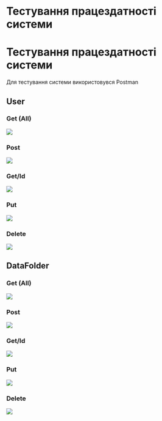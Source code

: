 # Тестування працездатності системи

# Тестування працездатності системи

Для тестування системи використовувся Postman

## User

### Get (All)
<p>
    <img src="./images/get_all_user.png">
</p>

### Post
<p>
    <img src="./images/post_user.png">
</p>

### Get/Id
<p>
    <img src="./images/get_user.png">
</p>

###  Put
<p>
    <img src="./images/put_user.png">
</p>

###  Delete
<p>
    <img src="./images/delete_user.png">
</p>

## DataFolder

### Get (All)
<p>
    <img src="./images/get_all_datafolder.png">
</p>

### Post
<p>
    <img src="./images/post_datafolder.png">
</p>

### Get/Id
<p>
    <img src="./images/get_datafolder.png">
</p>

###  Put
<p>
    <img src="./images/put_datafolder.png">
</p>

###  Delete
<p>
    <img src="./images/dalete_datafolder.png">
</p>
